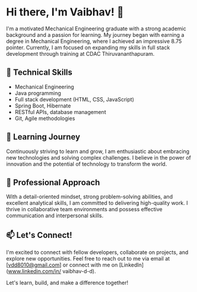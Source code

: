 # Hi there, I'm Vaibhav! 👋

I'm a motivated Mechanical Engineering graduate with a strong academic background and a passion for learning. My journey began with earning a degree in Mechanical Engineering, where I achieved an impressive 8.75 pointer. Currently, I am focused on expanding my skills in full stack development through training at CDAC Thiruvananthapuram.

## 🔭 Technical Skills

- Mechanical Engineering
- Java programming
- Full stack development (HTML, CSS, JavaScript)
- Spring Boot, Hibernate
- RESTful APIs, database management
- Git, Agile methodologies

## 🌱 Learning Journey

Continuously striving to learn and grow, I am enthusiastic about embracing new technologies and solving complex challenges. I believe in the power of innovation and the potential of technology to transform the world.

## 💼 Professional Approach

With a detail-oriented mindset, strong problem-solving abilities, and excellent analytical skills, I am committed to delivering high-quality work. I thrive in collaborative team environments and possess effective communication and interpersonal skills.

## 📫 Let's Connect!

I'm excited to connect with fellow developers, collaborate on projects, and explore new opportunities. Feel free to reach out to me via email at [vdd8010@gmail.com] or connect with me on [LinkedIn](www.linkedin.com/in/
vaibhav-d-d).

Let's learn, build, and make a difference together!


